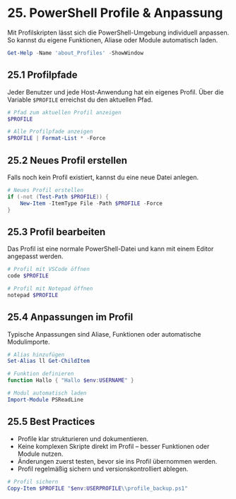 # 25. PowerShell Profile & Anpassung

Mit Profilskripten lässt sich die PowerShell-Umgebung individuell anpassen. So kannst du eigene Funktionen, Aliase oder Module automatisch laden.

```powershell
Get-Help -Name 'about_Profiles' -ShowWindow
```

## 25.1 Profilpfade

Jeder Benutzer und jede Host-Anwendung hat ein eigenes Profil. Über die Variable `$PROFILE` erreichst du den aktuellen Pfad.

```powershell
# Pfad zum aktuellen Profil anzeigen
$PROFILE

# Alle Profilpfade anzeigen
$PROFILE | Format-List * -Force
```

## 25.2 Neues Profil erstellen

Falls noch kein Profil existiert, kannst du eine neue Datei anlegen.

```powershell
# Neues Profil erstellen
if (-not (Test-Path $PROFILE)) {
    New-Item -ItemType File -Path $PROFILE -Force
}
```

## 25.3 Profil bearbeiten

Das Profil ist eine normale PowerShell-Datei und kann mit einem Editor angepasst werden.

```powershell
# Profil mit VSCode öffnen
code $PROFILE

# Profil mit Notepad öffnen
notepad $PROFILE
```

## 25.4 Anpassungen im Profil

Typische Anpassungen sind Aliase, Funktionen oder automatische Modulimporte.

```powershell
# Alias hinzufügen
Set-Alias ll Get-ChildItem

# Funktion definieren
function Hallo { "Hallo $env:USERNAME" }

# Modul automatisch laden
Import-Module PSReadLine
```

## 25.5 Best Practices

- Profile klar strukturieren und dokumentieren.
- Keine komplexen Skripte direkt im Profil – besser Funktionen oder Module nutzen.
- Änderungen zuerst testen, bevor sie ins Profil übernommen werden.
- Profil regelmäßig sichern und versionskontrolliert ablegen.

```powershell
# Profil sichern
Copy-Item $PROFILE "$env:USERPROFILE\\profile_backup.ps1"
```
